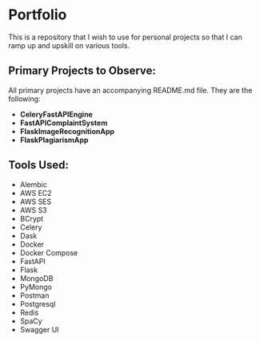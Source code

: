 # Portfolio
This is a repository that I wish to use for personal projects so that I can ramp up and upskill on various tools.

## Primary Projects to Observe:
All primary projects have an accompanying README.md file. They are the following:

* **CeleryFastAPIEngine**
* **FastAPIComplaintSystem**
* **FlaskImageRecognitionApp**
* **FlaskPlagiarismApp**

## Tools Used:
* Alembic
* AWS EC2
* AWS SES
* AWS S3
* BCrypt
* Celery
* Dask
* Docker
* Docker Compose
* FastAPI
* Flask
* MongoDB
* PyMongo
* Postman
* Postgresql
* Redis
* SpaCy 
* Swagger UI
